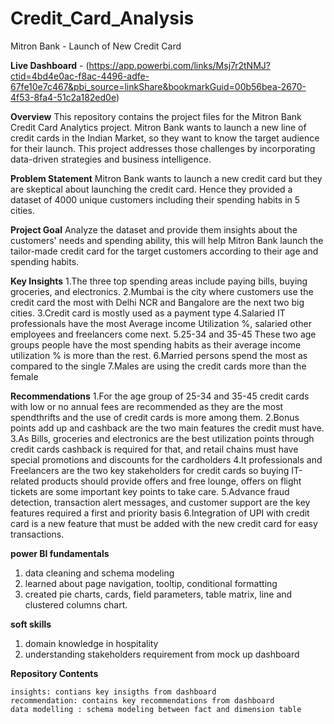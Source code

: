 # Credit_Card_Analysis
Mitron Bank - Launch of New Credit Card

**Live Dashboard** - (https://app.powerbi.com/links/Msj7r2tNMJ?ctid=4bd4e0ac-f8ac-4496-adfe-67fe10e7c467&pbi_source=linkShare&bookmarkGuid=00b56bea-2670-4f53-8fa4-51c2a182ed0e)

**Overview**
This repository contains the project files for the Mitron Bank Credit Card Analytics project. Mitron Bank wants to launch a new line of credit cards in the Indian Market, so they want to know the target audience for their launch.  This project addresses those challenges by incorporating data-driven strategies and business intelligence.

**Problem Statement**
Mitron Bank wants to launch a new credit card but they are skeptical about launching the credit card. Hence they provided a dataset of 4000 unique customers including their spending habits in 5 cities. 

**Project Goal**
Analyze the dataset and provide them insights about the customers' needs and spending ability, this will help Mitron Bank launch the tailor-made credit card for the target customers according to their age and spending habits.

**Key Insights**
1.The three top spending areas include paying bills, buying groceries, and electronics.
2.Mumbai is the city where customers use the credit card the most with Delhi NCR and Bangalore are the next two big cities.
3.Credit card is mostly used as a payment type
4.Salaried IT professionals have the most Average income Utilization %, salaried other employees and freelancers come next.
5.25-34 and 35-45 These two age groups people have the most spending habits as their average income utilization % is more than the rest.
6.Married persons spend the most as compared to the single
7.Males are using the credit cards more than the female

**Recommendations**
1.For the age group of 25-34 and 35-45 credit cards with low or no annual fees are recommended as they are the most spendthrifts and the use of credit cards is more among them.
2.Bonus points add up and cashback are the two main features the credit must have. 
3.As Bills, groceries and electronics are the best utilization points through credit cards cashback is required for that, and retail chains must have special promotions and discounts for the cardholders
4.It professionals and Freelancers are the two key stakeholders for credit cards so buying IT-related products should provide offers and free lounge, offers on flight tickets are some important key points to take care.
5.Advance fraud detection, transaction alert messages, and customer support are the key features required a first and priority basis
6.Integration of UPI with credit card is a new feature that must be added with the new credit card for easy transactions.

**power BI fundamentals**
1. data cleaning and schema modeling
2. learned about page navigation, tooltip, conditional formatting
3. created pie charts, cards, field parameters, table matrix, line and clustered columns chart.

**soft skills**
1. domain knowledge in hospitality
2. understanding stakeholders requirement from mock up dashboard
   
**Repository Contents**
```project pdf: Contains dashboard pdf files
insights: contians key insigths from dashboard
recommendation: contains key recommendations from dashboard
data modelling : schema modeling between fact and dimension table
```






